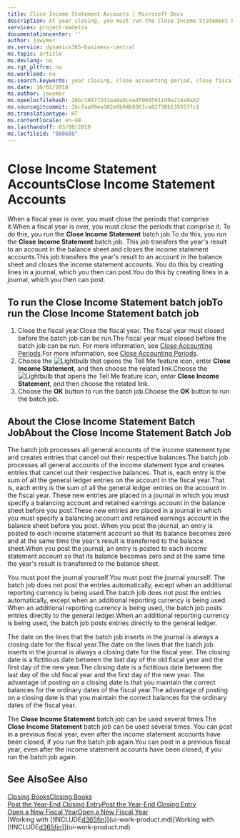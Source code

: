 ```yaml
---
title: Close Income Statement Accounts | Microsoft Docs
description: At year closing, you must run the Close Income Statement batch job to close the accounting periods that make up the fiscal year.
services: project-madeira
documentationcenter: ''
author: jswymer
ms.service: dynamics365-business-central
ms.topic: article
ms.devlang: na
ms.tgt_pltfrm: na
ms.workload: na
ms.search.keywords: year closing, close accounting period, close fiscal year, bank account detailed trial balance
ms.date: 10/01/2018
ms.author: jswymer
ms.openlocfilehash: 20bc194772d1aa0a8caadf0605911d0a214a9ab2
ms.sourcegitcommit: 1bcfaa99ea302e6b84b8361ca02730b135557fc1
ms.translationtype: HT
ms.contentlocale: en-GB
ms.lasthandoff: 03/08/2019
ms.locfileid: "808688"
---
```

# <a name="close-income-statement-accounts"></a><span data-ttu-id="0c879-103">Close Income Statement Accounts</span><span class="sxs-lookup"><span data-stu-id="0c879-103">Close Income Statement Accounts</span></span>
<span data-ttu-id="0c879-104">When a fiscal year is over, you must close the periods that comprise it.</span><span class="sxs-lookup"><span data-stu-id="0c879-104">When a fiscal year is over, you must close the periods that comprise it.</span></span> <span data-ttu-id="0c879-105">To do this, you run the **Close Income Statement** batch job.</span><span class="sxs-lookup"><span data-stu-id="0c879-105">To do this, you run the **Close Income Statement** batch job.</span></span> <span data-ttu-id="0c879-106">This job transfers the year's result to an account in the balance sheet and closes the income statement accounts.</span><span class="sxs-lookup"><span data-stu-id="0c879-106">This job transfers the year's result to an account in the balance sheet and closes the income statement accounts.</span></span> <span data-ttu-id="0c879-107">You do this by creating lines in a journal, which you then can post.</span><span class="sxs-lookup"><span data-stu-id="0c879-107">You do this by creating lines in a journal, which you then can post.</span></span>

## <a name="to-run-the-close-income-statement-batch-job"></a><span data-ttu-id="0c879-108">To run the Close Income Statement batch job</span><span class="sxs-lookup"><span data-stu-id="0c879-108">To run the Close Income Statement batch job</span></span>
1. <span data-ttu-id="0c879-109">Close the fiscal year.</span><span class="sxs-lookup"><span data-stu-id="0c879-109">Close the fiscal year.</span></span> <span data-ttu-id="0c879-110">The fiscal year must closed before the batch job can be run.</span><span class="sxs-lookup"><span data-stu-id="0c879-110">The fiscal year must closed before the batch job can be run.</span></span> <span data-ttu-id="0c879-111">For more information, see [Close Accounting Periods](year-close-account-periods.md).</span><span class="sxs-lookup"><span data-stu-id="0c879-111">For more information, see [Close Accounting Periods](year-close-account-periods.md).</span></span>
2. <span data-ttu-id="0c879-112">Choose the ![Lightbulb that opens the Tell Me feature](media/ui-search/search_small.png "Tell me what you want to do") icon, enter **Close Income Statement**, and then choose the related link.</span><span class="sxs-lookup"><span data-stu-id="0c879-112">Choose the ![Lightbulb that opens the Tell Me feature](media/ui-search/search_small.png "Tell me what you want to do") icon, enter **Close Income Statement**, and then choose the related link.</span></span>
3. <span data-ttu-id="0c879-113">Choose the **OK** button to run the batch job.</span><span class="sxs-lookup"><span data-stu-id="0c879-113">Choose the **OK** button to run the batch job.</span></span>

## <a name="about-the-close-income-statement-batch-job"></a><span data-ttu-id="0c879-114">About the Close Income Statement Batch Job</span><span class="sxs-lookup"><span data-stu-id="0c879-114">About the Close Income Statement Batch Job</span></span>
<span data-ttu-id="0c879-115">The batch job processes all general accounts of the income statement type and creates entries that cancel out their respective balances.</span><span class="sxs-lookup"><span data-stu-id="0c879-115">The batch job processes all general accounts of the income statement type and creates entries that cancel out their respective balances.</span></span> <span data-ttu-id="0c879-116">That is, each entry is the sum of all the general ledger entries on the account in the fiscal year.</span><span class="sxs-lookup"><span data-stu-id="0c879-116">That is, each entry is the sum of all the general ledger entries on the account in the fiscal year.</span></span> <span data-ttu-id="0c879-117">These new entries are placed in a journal in which you must specify a balancing account and retained earnings account in the balance sheet before you post.</span><span class="sxs-lookup"><span data-stu-id="0c879-117">These new entries are placed in a journal in which you must specify a balancing account and retained earnings account in the balance sheet before you post.</span></span> <span data-ttu-id="0c879-118">When you post the journal, an entry is posted to each income statement account so that its balance becomes zero and at the same time the year's result is transferred to the balance sheet.</span><span class="sxs-lookup"><span data-stu-id="0c879-118">When you post the journal, an entry is posted to each income statement account so that its balance becomes zero and at the same time the year's result is transferred to the balance sheet.</span></span>

<span data-ttu-id="0c879-119">You must post the journal yourself.</span><span class="sxs-lookup"><span data-stu-id="0c879-119">You must post the journal yourself.</span></span> <span data-ttu-id="0c879-120">The batch job does not post the entries automatically, except when an additional reporting currency is being used.</span><span class="sxs-lookup"><span data-stu-id="0c879-120">The batch job does not post the entries automatically, except when an additional reporting currency is being used.</span></span> <span data-ttu-id="0c879-121">When an additional reporting currency is being used, the batch job posts entries directly to the general ledger.</span><span class="sxs-lookup"><span data-stu-id="0c879-121">When an additional reporting currency is being used, the batch job posts entries directly to the general ledger.</span></span>

<span data-ttu-id="0c879-122">The date on the lines that the batch job inserts in the journal is always a closing date for the fiscal year.</span><span class="sxs-lookup"><span data-stu-id="0c879-122">The date on the lines that the batch job inserts in the journal is always a closing date for the fiscal year.</span></span> <span data-ttu-id="0c879-123">The closing date is a fictitious date between the last day of the old fiscal year and the first day of the new year.</span><span class="sxs-lookup"><span data-stu-id="0c879-123">The closing date is a fictitious date between the last day of the old fiscal year and the first day of the new year.</span></span> <span data-ttu-id="0c879-124">The advantage of posting on a closing date is that you maintain the correct balances for the ordinary dates of the fiscal year.</span><span class="sxs-lookup"><span data-stu-id="0c879-124">The advantage of posting on a closing date is that you maintain the correct balances for the ordinary dates of the fiscal year.</span></span>

<span data-ttu-id="0c879-125">The **Close Income Statement** batch job can be used several times.</span><span class="sxs-lookup"><span data-stu-id="0c879-125">The **Close Income Statement** batch job can be used several times.</span></span> <span data-ttu-id="0c879-126">You can post in a previous fiscal year, even after the income statement accounts have been closed, if you run the batch job again.</span><span class="sxs-lookup"><span data-stu-id="0c879-126">You can post in a previous fiscal year, even after the income statement accounts have been closed, if you run the batch job again.</span></span>

## <a name="see-also"></a><span data-ttu-id="0c879-127">See Also</span><span class="sxs-lookup"><span data-stu-id="0c879-127">See Also</span></span>
[<span data-ttu-id="0c879-128">Closing Books</span><span class="sxs-lookup"><span data-stu-id="0c879-128">Closing Books</span></span>](year-close-books.md)  
[<span data-ttu-id="0c879-129">Post the Year-End Closing Entry</span><span class="sxs-lookup"><span data-stu-id="0c879-129">Post the Year-End Closing Entry</span></span>](year-how-post-year-end-close-entry.md)  
[<span data-ttu-id="0c879-130">Open a New Fiscal Year</span><span class="sxs-lookup"><span data-stu-id="0c879-130">Open a New Fiscal Year</span></span>](finance-how-open-new-fiscal-year.md)  
<span data-ttu-id="0c879-131">[Working with [!INCLUDE[d365fin](includes/d365fin_md.md)]](ui-work-product.md)</span><span class="sxs-lookup"><span data-stu-id="0c879-131">[Working with [!INCLUDE[d365fin](includes/d365fin_md.md)]](ui-work-product.md)</span></span>
